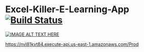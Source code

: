 # Excel-Killer-E-Learning-App  [![Build Status](https://travis-ci.com/anshu0612/Excel-Killer-E-Learning-App.sv)](https://travis-ci.com/anshu0612/Excel-Killer-E-Learning-App)

[![IMAGE ALT TEXT HERE](https://img.youtube.com/vi/t3bkxnrO_z4/0.jpg)](https://www.youtube.com/watch?v=t3bkxnrO_z4) 

https://nvl81kvt84.execute-api.us-east-1.amazonaws.com/Prod
